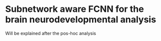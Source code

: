 # Subnetwork aware FCNN for the brain neurodevelopmental analysis
Will be explained after the pos-hoc analysis

